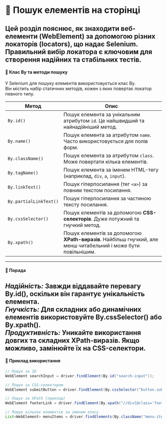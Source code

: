 # 🔎 Пошук елементів на сторінці
Цей розділ пояснює, як знаходити веб-елементи (WebElement) за допомогою різних локаторів (locators), що надає Selenium.  
Правильний вибір локатора є ключовим для створення надійних та стабільних тестів.
---
#### 📌 Клас By та методи пошуку
У Selenium для пошуку елементів використовується клас By.  
Він містить набір статичних методів, кожен з яких повертає локатор певного типу.

| Метод                 | Опис                                                                                       |
|------------------------|--------------------------------------------------------------------------------------------|
| `By.id()`              | Пошук елемента за унікальним атрибутом `id`. Це найшвидший та найнадійніший метод.         |
| `By.name()`            | Пошук елемента за атрибутом `name`. Часто використовується для полів форм.                 |
| `By.className()`       | Пошук елемента за атрибутом `class`. Може повертати кілька елементів.                      |
| `By.tagName()`         | Пошук елемента за іменем HTML-тегу (наприклад, `div`, `a`, `input`).                       |
| `By.linkText()`        | Пошук гіперпосилання (тег `<a>`) за повним текстом посилання.                              |
| `By.partialLinkText()` | Пошук гіперпосилання за частиною тексту посилання.                                         |
| `By.cssSelector()`     | Пошук елементів за допомогою **CSS-селекторів**. Дуже потужний та гнучкий метод.           |
| `By.xpath()`           | Пошук елементів за допомогою **XPath-виразів**. Найбільш гнучкий, але менш читабельний і може бути повільнішим. |

---
#### 🧠 Порада
_Надійність:_ Завжди віддавайте перевагу By.id(), оскільки він гарантує унікальність елемента.  
_Гнучкість:_ Для складних або динамічних елементів використовуйте By.cssSelector() або By.xpath().  
_Продуктивність:_ Уникайте використання довгих та складних XPath-виразів. Якщо можливо, замінюйте їх на CSS-селектори.
---
#### 📘 Приклад використання
```java
// Пошук за ID
WebElement searchInput = driver.findElement(By.id("search-input"));

// Пошук за CSS-селектором
WebElement submitButton = driver.findElement(By.cssSelector("button.submit"));

// Пошук за XPath (приклад)
WebElement footerLink = driver.findElement(By.xpath("//div[@class='footer']//a[contains(text(), 'Контакти')]"));

// Пошук кількох елементів за іменем класу
List<WebElement> menuItems = driver.findElements(By.className("menu-item"));
```
